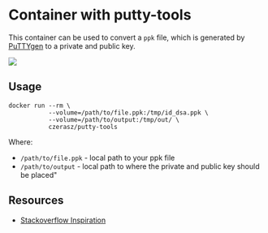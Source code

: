 # Container with putty-tools

This container can be used to convert a `ppk` file, which is generated by [PuTTYgen](http://www.chiark.greenend.org.uk/~sgtatham/putty/download.html) to a private and public key.

[![](https://badge.imagelayers.io/czerasz/putty-tools:latest.svg)](https://imagelayers.io/?images=czerasz/putty-tools:latest 'Get your own badge on imagelayers.io')

## Usage

```
docker run --rm \
           --volume=/path/to/file.ppk:/tmp/id_dsa.ppk \
           --volume=/path/to/output:/tmp/out/ \
           czerasz/putty-tools
```

Where:

- `/path/to/file.ppk` - local path to your ppk file
- `/path/to/output` - local path to where the private and public key should be placed"

## Resources

- [Stackoverflow Inspiration](http://superuser.com/a/232365/45285)
